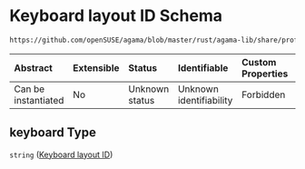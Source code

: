 # Keyboard layout ID Schema

```txt
https://github.com/openSUSE/agama/blob/master/rust/agama-lib/share/profile.schema.json#/properties/localization/properties/keyboard
```



| Abstract            | Extensible | Status         | Identifiable            | Custom Properties | Additional Properties | Access Restrictions | Defined In                                                          |
| :------------------ | :--------- | :------------- | :---------------------- | :---------------- | :-------------------- | :------------------ | :------------------------------------------------------------------ |
| Can be instantiated | No         | Unknown status | Unknown identifiability | Forbidden         | Allowed               | none                | [profile.schema.json\*](profile.schema.json "open original schema") |

## keyboard Type

`string` ([Keyboard layout ID](profile-properties-localization-settings-properties-keyboard-layout-id.md))
